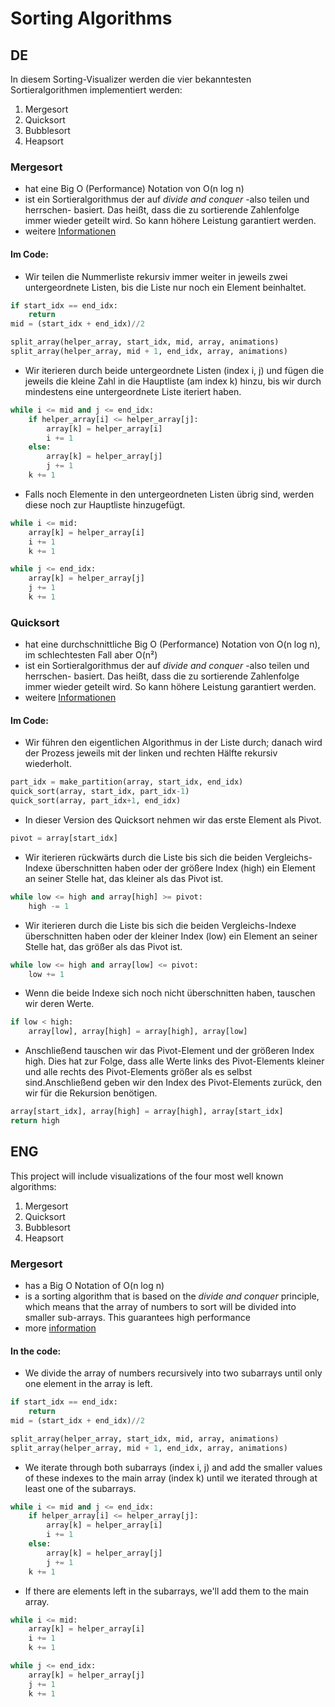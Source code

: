 # Sorting Algorithms

## DE

In diesem Sorting-Visualizer werden die vier bekanntesten Sortieralgorithmen implementiert werden:

1. Mergesort
2. Quicksort
3. Bubblesort
4. Heapsort

### Mergesort

- hat eine Big O (Performance) Notation von O(n log n)
- ist ein Sortieralgorithmus der auf _divide and conquer_ -also teilen und herrschen- basiert. Das heißt, dass die zu sortierende Zahlenfolge immer wieder geteilt wird. So kann höhere Leistung garantiert werden.
- weitere [Informationen](https://de.wikipedia.org/wiki/Mergesort)

#### Im Code:

- Wir teilen die Nummerliste rekursiv immer weiter in jeweils zwei untergeordnete Listen, bis die Liste nur noch ein Element beinhaltet.

```python
if start_idx == end_idx:
    return
mid = (start_idx + end_idx)//2

split_array(helper_array, start_idx, mid, array, animations)
split_array(helper_array, mid + 1, end_idx, array, animations)
```

- Wir iterieren durch beide untergeordnete Listen (index i, j) und fügen die jeweils die kleine Zahl in die Hauptliste (am index k) hinzu, bis wir durch mindestens eine untergeordnete Liste iteriert haben.

```python
while i <= mid and j <= end_idx:
    if helper_array[i] <= helper_array[j]:
        array[k] = helper_array[i]
        i += 1
    else:
        array[k] = helper_array[j]
        j += 1
    k += 1
```

- Falls noch Elemente in den untergeordneten Listen übrig sind, werden diese noch zur Hauptliste hinzugefügt.

```python
while i <= mid:
    array[k] = helper_array[i]
    i += 1
    k += 1

while j <= end_idx:
    array[k] = helper_array[j]
    j += 1
    k += 1
```

### Quicksort

- hat eine durchschnittliche Big O (Performance) Notation von O(n log n), im schlechtesten Fall aber O(n²)
- ist ein Sortieralgorithmus der auf _divide and conquer_ -also teilen und herrschen- basiert. Das heißt, dass die zu sortierende Zahlenfolge immer wieder geteilt wird. So kann höhere Leistung garantiert werden.
- weitere [Informationen](https://de.wikipedia.org/wiki/Quicksort)

#### Im Code:

- Wir führen den eigentlichen Algorithmus in der Liste durch; danach wird der Prozess jeweils mit der linken und rechten Hälfte rekursiv wiederholt.

```python
part_idx = make_partition(array, start_idx, end_idx)
quick_sort(array, start_idx, part_idx-1)
quick_sort(array, part_idx+1, end_idx)
```

- In dieser Version des Quicksort nehmen wir das erste Element als Pivot.

```python
pivot = array[start_idx]
```

- Wir iterieren rückwärts durch die Liste bis sich die beiden Vergleichs-Indexe überschnitten haben oder der größere Index (high) ein Element an seiner Stelle hat, das kleiner als das Pivot ist.

```python
while low <= high and array[high] >= pivot:
    high -= 1
```

- Wir iterieren durch die Liste bis sich die beiden Vergleichs-Indexe überschnitten haben oder der kleiner Index (low) ein Element an seiner Stelle hat, das größer als das Pivot ist.

```python
while low <= high and array[low] <= pivot:
    low += 1
```

- Wenn die beide Indexe sich noch nicht überschnitten haben, tauschen wir deren Werte.

```python
if low < high:
    array[low], array[high] = array[high], array[low]
```

- Anschließend tauschen wir das Pivot-Element und der größeren Index high. Dies hat zur Folge, dass alle Werte links des Pivot-Elements kleiner und alle rechts des Pivot-Elements größer als es selbst sind.Anschließend geben wir den Index des Pivot-Elements zurück, den wir für die Rekursion benötigen.

```python
array[start_idx], array[high] = array[high], array[start_idx]
return high
```

## ENG

This project will include visualizations of the four most well known algorithms:

1. Mergesort
2. Quicksort
3. Bubblesort
4. Heapsort

### Mergesort

- has a Big O Notation of O(n log n)
- is a sorting algorithm that is based on the _divide and conquer_ principle, which means that the array of numbers to sort will be divided into smaller sub-arrays. This guarantees high performance
- more [information](https://en.wikipedia.org/wiki/Mergesort)

#### In the code:

- We divide the array of numbers recursively into two subarrays until only one element in the array is left.

```python
if start_idx == end_idx:
    return
mid = (start_idx + end_idx)//2

split_array(helper_array, start_idx, mid, array, animations)
split_array(helper_array, mid + 1, end_idx, array, animations)
```

- We iterate through both subarrays (index i, j) and add the smaller values of these indexes to the main array (index k) until we iterated through at least one of the subarrays.

```python
while i <= mid and j <= end_idx:
    if helper_array[i] <= helper_array[j]:
        array[k] = helper_array[i]
        i += 1
    else:
        array[k] = helper_array[j]
        j += 1
    k += 1
```

- If there are elements left in the subarrays, we'll add them to the main array.

```python
while i <= mid:
    array[k] = helper_array[i]
    i += 1
    k += 1

while j <= end_idx:
    array[k] = helper_array[j]
    j += 1
    k += 1
```
